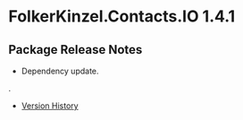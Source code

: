 # FolkerKinzel.Contacts.IO 1.4.1
## Package Release Notes

- Dependency update.

.

- [Version History](https://github.com/FolkerKinzel/Contacts.IO/releases)
